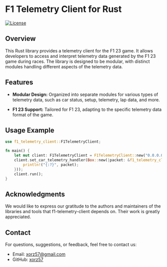 # F1 Telemetry Client for Rust

[![License](https://img.shields.io/badge/license-MIT-blue.svg)](LICENSE)

## Overview

This Rust library provides a telemetry client for the F1 23 game. It allows developers to access and interpret telemetry data generated by the F1 23 game during races. The library is designed to be modular, with distinct modules handling different aspects of the telemetry data.

## Features

- **Modular Design:** Organized into separate modules for various types of telemetry data, such as car status, setup, telemetry, lap data, and more.

- **F1 23 Support:** Tailored for F1 23, adapting to the specific telemetry data format of the game.

## Usage Example

```rust
use f1_telemetry_client::F1TelemetryClient;

fn main() {
    let mut client: F1TelemetryClient = F1TelemetryClient::new("0.0.0.0:20777");
    client.set_car_telemetry_handler(Box::new(|packet: &f1_telemetry_client::packets::PacketCarTelemetryData| {
        println!("{:?}", packet);
    }));
    client.run();
}
```

## Acknowledgments

We would like to express our gratitude to the authors and maintainers of the libraries and tools that f1-telemetry-client depends on. Their work is greatly appreciated.

## Contact

For questions, suggestions, or feedback, feel free to contact us:

- Email: [xorz57@gmail.com](mailto:xorz57@gmail.com)
- GitHub: [xorz57](https://github.com/xorz57)
